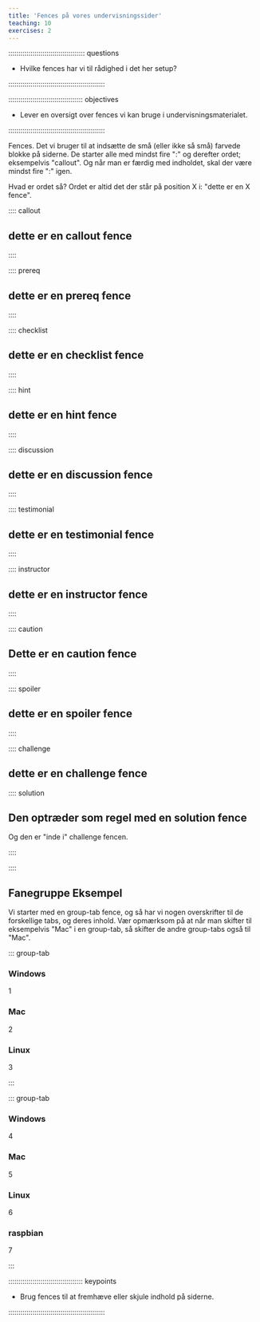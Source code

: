 ```yaml
---
title: 'Fences på vores undervisningssider'
teaching: 10
exercises: 2
---
```


:::::::::::::::::::::::::::::::::::::: questions 

- Hvilke fences har vi til rådighed i det her setup?

::::::::::::::::::::::::::::::::::::::::::::::::

::::::::::::::::::::::::::::::::::::: objectives

- Lever en oversigt over fences vi kan bruge i undervisningsmaterialet.

::::::::::::::::::::::::::::::::::::::::::::::::


Fences. Det vi bruger til at indsætte de små (eller ikke så små) farvede blokke
på siderne. De starter alle med mindst fire ":" og derefter ordet; eksempelvis
"callout". Og når man er færdig med indholdet, skal der være mindst fire ":" igen.

Hvad er ordet så? Ordet er altid det der står på position X i:
"dette er en X fence".



:::: callout
## dette er en callout fence


::::

:::: prereq
## dette er en prereq fence


::::


:::: checklist
## dette er en checklist fence

::::


:::: hint
## dette er en hint fence

::::


:::: discussion
## dette er en discussion fence

::::


:::: testimonial
## dette er en testimonial fence

::::

:::: instructor
## dette er en instructor fence

::::

:::: caution
## Dette er en caution fence

::::

:::: spoiler
## dette er en spoiler fence

::::


:::: challenge
## dette er en challenge fence

:::: solution
## Den optræder som regel med en solution fence

Og den er "inde i" challenge fencen.


::::


::::


## Fanegruppe Eksempel

Vi starter med en group-tab fence, og så har vi nogen overskrifter til de
forskellige tabs, og deres inhold. Vær opmærksom på at når man skifter til 
eksempelvis "Mac" i en group-tab, så skifter de andre group-tabs også til
"Mac".

::: group-tab

### Windows

1

### Mac

2

### Linux

3

:::

::: group-tab

### Windows

4

### Mac

5

### Linux

6

### raspbian

7

:::



::::::::::::::::::::::::::::::::::::: keypoints 

- Brug fences til at fremhæve eller skjule indhold på siderne.

::::::::::::::::::::::::::::::::::::::::::::::::

